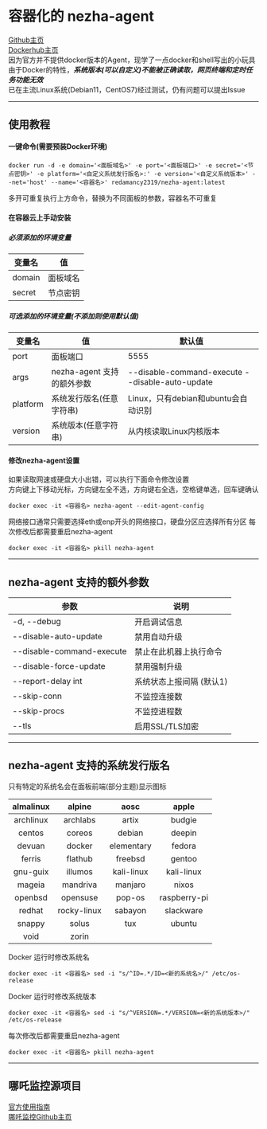 # 容器化的 nezha-agent
[Github主页](https://github.com/Redamancy2319/dockerized-nezha-agent)  
[Dockerhub主页](https://hub.docker.com/r/redamancy2319/nezha-agent)  
因为官方并不提供docker版本的Agent，现学了一点docker和shell写出的小玩具  
由于Docker的特性，***系统版本(可以自定义)不能被正确读取，网页终端和定时任务功能无效***  
已在主流Linux系统(Debian11，CentOS7)经过测试，仍有问题可以提出Issue  

***
## 使用教程
#### 一键命令(需要预装Docker环境)
```shell
docker run -d -e domain='<面板域名>' -e port='<面板端口>' -e secret='<节点密钥>' -e platform='<自定义系统发行版名>:' -e version='<自定义系统版本>' --net='host' --name='<容器名>' redamancy2319/nezha-agent:latest
```
多开可重复执行上方命令，替换为不同面板的参数，容器名不可重复
#### 在容器云上手动安装  
##### 必须添加的环境变量  
| 变量名 | 值       |
| ------ | -------- |
| domain | 面板域名 |
| secret | 节点密钥 |
##### 可选添加的环境变量(不添加则使用默认值)  

| 变量名   | 值                         | 默认值                                          |
| -------- | -------------------------- | ----------------------------------------------- |
| port     | 面板端口                   | 5555                                            |
| args     | nezha-agent 支持的额外参数 | --disable-command-execute --disable-auto-update |
| platform | 系统发行版名(任意字符串)   | Linux，只有debian和ubuntu会自动识别             |
| version  | 系统版本(任意字符串)       | 从内核读取Linux内核版本                         |
#### 修改nezha-agent设置  
如果读取网速或硬盘大小出错，可以执行下面命令修改设置  
方向键上下移动光标，方向键左全不选，方向键右全选，空格键单选，回车键确认  
```shell
docker exec -it <容器名> nezha-agent --edit-agent-config
```
网络接口通常只需要选择eth或enp开头的网络接口，硬盘分区应选择所有分区
每次修改后都需要重启nezha-agent  
```shell
docker exec -it <容器名> pkill nezha-agent
```
***
## nezha-agent 支持的额外参数    
| 参数                      | 说明                     |
| ------------------------- | ------------------------ |
| -d, --debug               | 开启调试信息             |
| --disable-auto-update     | 禁用自动升级             |
| --disable-command-execute | 禁止在此机器上执行命令   |
| --disable-force-update    | 禁用强制升级             |
| --report-delay int        | 系统状态上报间隔 (默认1) |
| --skip-conn               | 不监控连接数             |
| --skip-procs              | 不监控进程数             |
| --tls                     | 启用SSL/TLS加密          |
***
## nezha-agent 支持的系统发行版名  
只有特定的系统名会在面板前端(部分主题)显示图标  

| almalinux |   alpine    |    aosc    |    apple     |
| :-------: | :---------: | :--------: | :----------: |
| archlinux |  archlabs   |   artix    |    budgie    |
|  centos   |   coreos    |   debian   |    deepin    |
|  devuan   |   docker    | elementary |    fedora    |
|  ferris   |   flathub   |  freebsd   |    gentoo    |
| gnu-guix  |   illumos   | kali-linux |  kali-linux  |
|  mageia   |  mandriva   |  manjaro   |    nixos     |
|  openbsd  |  opensuse   |   pop-os   | raspberry-pi |
|  redhat   | rocky-linux |  sabayon   |  slackware   |
|  snappy   |    solus    |    tux     |    ubuntu    |
|   void    |    zorin    |            |              |

Docker 运行时修改系统名
```shell
docker exec -it <容器名> sed -i "s/^ID=.*/ID=<新的系统名>/" /etc/os-release
```
Docker 运行时修改系统版本
```shell
docker exec -it <容器名> sed -i "s/^VERSION=.*/VERSION=<新的系统版本>/" /etc/os-release
```
每次修改后都需要重启nezha-agent
```shell
docker exec -it <容器名> pkill nezha-agent
``` 
***
## 哪吒监控源项目

[官方使用指南](https://nezha.wiki/)  
[哪吒监控Github主页](https://github.com/naiba/nezha)